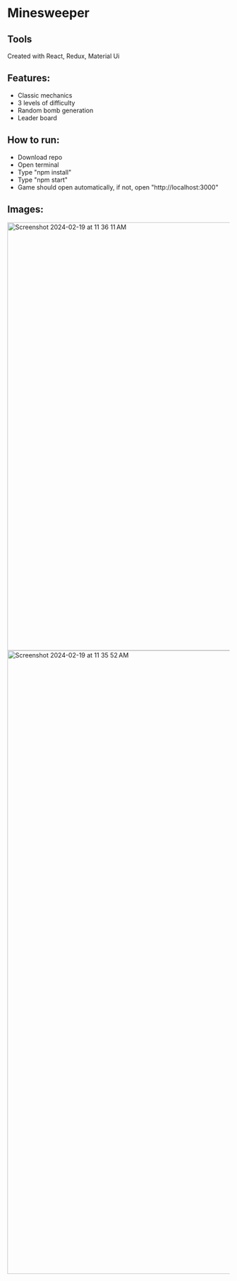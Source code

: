 # Minesweeper

## Tools

Created with React, Redux, Material Ui

## Features:

- Classic mechanics
- 3 levels of difficulty
- Random bomb generation
- Leader board

## How to run:
- Download repo
- Open terminal
- Type "npm install"
- Type "npm start"
- Game should open automatically, if not, open "http://localhost:3000"

## Images:
<img width="969" alt="Screenshot 2024-02-19 at 11 36 11 AM" src="https://github.com/MegHermes/minesweeper/assets/68392405/611fbe51-281a-4ca4-883f-36094d56dbb2">
<img width="1411" alt="Screenshot 2024-02-19 at 11 35 52 AM" src="https://github.com/MegHermes/minesweeper/assets/68392405/0d5d841c-393e-490d-a122-4d6e6af7d69a">


